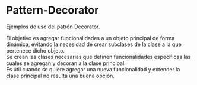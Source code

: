 # Pattern-Decorator
Ejemplos de uso del patrón Decorator.  

El objetivo es agregar funcionalidades a un objeto principal de forma dinámica, evitando la necesidad de crear subclases de la clase a la que pertenece dicho objeto.  
Se crean las clases necesarias que definen funcionalidades específicas las cuales se agregan y decoran a la clase principal.  
Es útil cuando se quiere agregar una nueva funcionalidad y extender la clase principal no resulta una buena opción.